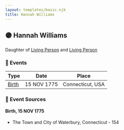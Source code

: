 ```yaml
---
layout: templates/basic.njk
title: Hannah Williams
---
```

## 🟣 Hannah Williams

Daughter of [Living Person](/people/5/55971024) and [Living Person](/people/6/62871690)

### 📆 Events

Type | Date | Place
------ | ------ | ------
[Birth](#event-event-2) | 15 NOV 1775 | Connecticut, USA

### 📰 Event Sources

#### <a id="event-event-2"></a> Birth, 15 NOV 1775
* The Town and City of Waterbury, Connecticut  - 154